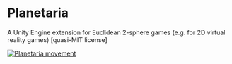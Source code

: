 # Planetaria
A Unity Engine extension for Euclidean 2-sphere games (e.g. for 2D virtual reality games) [quasi-MIT license]

<a href="https://dl.dropbox.com/s/ooh83otg289ncm5/planetaria_movement.gif?dl=0"><img src="https://dl.dropbox.com/s/ooh83otg289ncm5/planetaria_movement.gif?dl=0" title="Planetaria movement"/></a>
